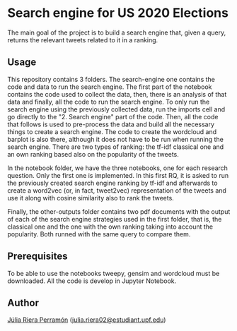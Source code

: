 # Search engine for US 2020 Elections 
The main goal of the project is to build a search engine that, given a query, returns the relevant tweets related to it in a ranking.

Usage
------
This repository contains 3 folders. The search-engine one contains the code and data to run the search engine. The first part of the notebook contains the code used to collect the data, then, there is an analysis of that data and finally, all the code to run the search engine. To only run the search engine using the previously collected data, run the imports cell and go directly to the "2. Search engine" part of the code. Then, all the code that follows is used to pre-process the data and build all the necessary things to create a search engine. The code to create the wordcloud and barplot is also there, although it does not have to be run when running the search engine. There are two types of ranking: the tf-idf classical one and an own ranking based also on the popularity of the tweets.

In the notebook folder, we have the three notebooks, one for each research question. Only the first one is implemented. In this first RQ, it is asked to run the previously created search engine ranking by tf-idf and afterwards to create a word2vec (or, in fact, tweet2vec) representation of the tweets and use it along with cosine similarity also to rank the tweets. 

Finally, the other-outputs folder contains two pdf documents with the output of each of the search engine strategies used in the first folder, that is, the classical one and the one with the own ranking taking into account the popularity. Both runned with the same query to compare them.

Prerequisites
------
To be able to use the notebooks tweepy, gensim and wordcloud must be downloaded. All the code is develop in Jupyter Notebook.

Author
------
[Júlia Riera Perramón](https://www.linkedin.com/in/julia-riera-perramon/) (julia.riera02@estudiant.upf.edu)
